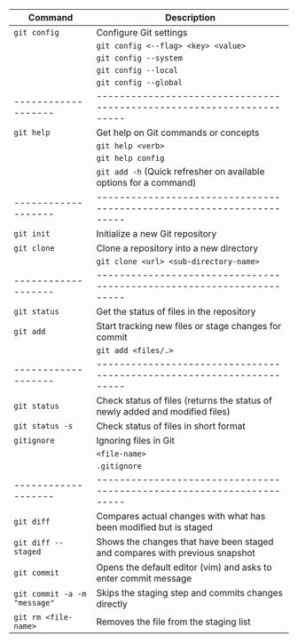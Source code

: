 | Command                      | Description                                                                  |
| ---------------------------- | ---------------------------------------------------------------------------- |
| `git config`                 | Configure Git settings                                                       |
|                              | `git config <--flag> <key> <value>`                                          |
|                              | `git config --system`                                                        |
|                              | `git config --local`                                                         |
|                              | `git config --global`                                                        |
| -------------------          | ---------------------------------------------------------------------        |
| `git help`                   | Get help on Git commands or concepts                                         |
|                              | `git help <verb>`                                                            |
|                              | `git help config`                                                            |
|                              | `git add -h` (Quick refresher on available options for a command)            |
| -------------------          | ---------------------------------------------------------------------        |
| `git init`                   | Initialize a new Git repository                                              |
| `git clone`                  | Clone a repository into a new directory                                      |
|                              | `git clone <url> <sub-directory-name>`                                       |
| -------------------          | ---------------------------------------------------------------------        |
| `git status`                 | Get the status of files in the repository                                    |
| `git add`                    | Start tracking new files or stage changes for commit                         |
|                              | `git add <files/.>`                                                          |
| -------------------          | ---------------------------------------------------------------------        |
| `git status`                 | Check status of files (returns the status of newly added and modified files) |
| `git status -s`              | Check status of files in short format                                        |
| `gitignore`                  | Ignoring files in Git                                                        |
|                              | `<file-name>`                                                                |
|                              | `.gitignore`                                                                 |
| -------------------          | ---------------------------------------------------------------------        |
| `git diff`                   | Compares actual changes with what has been modified but is staged            |
| `git diff --staged`          | Shows the changes that have been staged and compares with previous snapshot  |
| `git commit`                 | Opens the default editor (vim) and asks to enter commit message              |
| `git commit -a -m "message"` | Skips the staging step and commits changes directly                          |
| `git rm <file-name>`         | Removes the file from the staging list                                       |
